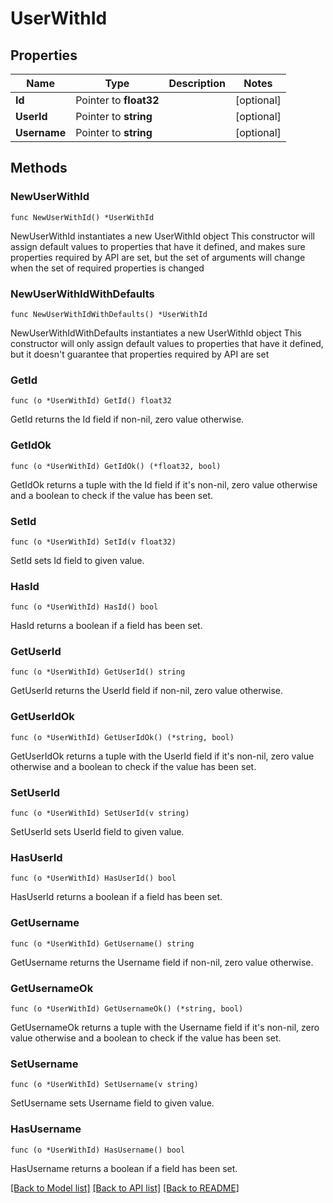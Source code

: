 # UserWithId

## Properties

Name | Type | Description | Notes
------------ | ------------- | ------------- | -------------
**Id** | Pointer to **float32** |  | [optional] 
**UserId** | Pointer to **string** |  | [optional] 
**Username** | Pointer to **string** |  | [optional] 

## Methods

### NewUserWithId

`func NewUserWithId() *UserWithId`

NewUserWithId instantiates a new UserWithId object
This constructor will assign default values to properties that have it defined,
and makes sure properties required by API are set, but the set of arguments
will change when the set of required properties is changed

### NewUserWithIdWithDefaults

`func NewUserWithIdWithDefaults() *UserWithId`

NewUserWithIdWithDefaults instantiates a new UserWithId object
This constructor will only assign default values to properties that have it defined,
but it doesn't guarantee that properties required by API are set

### GetId

`func (o *UserWithId) GetId() float32`

GetId returns the Id field if non-nil, zero value otherwise.

### GetIdOk

`func (o *UserWithId) GetIdOk() (*float32, bool)`

GetIdOk returns a tuple with the Id field if it's non-nil, zero value otherwise
and a boolean to check if the value has been set.

### SetId

`func (o *UserWithId) SetId(v float32)`

SetId sets Id field to given value.

### HasId

`func (o *UserWithId) HasId() bool`

HasId returns a boolean if a field has been set.

### GetUserId

`func (o *UserWithId) GetUserId() string`

GetUserId returns the UserId field if non-nil, zero value otherwise.

### GetUserIdOk

`func (o *UserWithId) GetUserIdOk() (*string, bool)`

GetUserIdOk returns a tuple with the UserId field if it's non-nil, zero value otherwise
and a boolean to check if the value has been set.

### SetUserId

`func (o *UserWithId) SetUserId(v string)`

SetUserId sets UserId field to given value.

### HasUserId

`func (o *UserWithId) HasUserId() bool`

HasUserId returns a boolean if a field has been set.

### GetUsername

`func (o *UserWithId) GetUsername() string`

GetUsername returns the Username field if non-nil, zero value otherwise.

### GetUsernameOk

`func (o *UserWithId) GetUsernameOk() (*string, bool)`

GetUsernameOk returns a tuple with the Username field if it's non-nil, zero value otherwise
and a boolean to check if the value has been set.

### SetUsername

`func (o *UserWithId) SetUsername(v string)`

SetUsername sets Username field to given value.

### HasUsername

`func (o *UserWithId) HasUsername() bool`

HasUsername returns a boolean if a field has been set.


[[Back to Model list]](../README.md#documentation-for-models) [[Back to API list]](../README.md#documentation-for-api-endpoints) [[Back to README]](../README.md)


